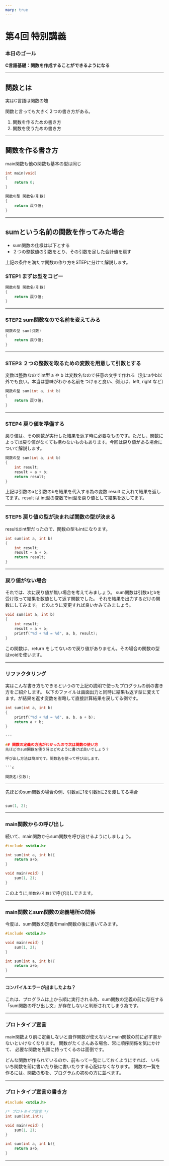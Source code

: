 ```yaml
---
marp: true
---
```


# 第4回 特別講義

### 本日のゴール
**C言語基礎：関数を作成することができるようになる**

---

## 関数とは

実はC言語は関数の塊

関数と言っても大きく２つの書き方がある。
1. 関数を作るための書き方
2. 関数を使うための書き方

---

## 関数を作る書き方
main関数も他の関数も基本の型は同じ

```c
int main(void)
{
    return 0;
}
```

```c
関数の型 関数名(引数)
{
    return 戻り値;
}
```

---
## sumという名前の関数を作ってみた場合
* sum関数の仕様は以下とする
* ２つの整数値の引数をとり、その引数を足した合計値を戻す

上記の条件を満たす関数の作り方をSTEPに分けて解説します。

### STEP1 まずは型をコピー
```c
関数の型 関数名(引数)
{
    return 戻り値;
}
```
---
### STEP2 sum関数なので名前を変えてみる
```c
関数の型 sum(引数)
{
    return 戻り値;
}
```
---
### STEP3 ２つの整数を取るための変数を用意して引数とする
変数は整数なのでint型 a や b は変数名なので任意の文字で作れる（別にaやb以外でも良い。本当は意味がわかる名前をつけると良い、例えば、left, right など）
```c
関数の型 sum(int a, int b)
{
    return 戻り値;
}
```
---
### STEP4 戻り値を準備する
戻り値は、その関数が実行した結果を返す時に必要なものです。ただし、関数によっては戻り値がなくても構わないものもあります。今回は戻り値がある場合について解説します。

```c
関数の型 sum(int a, int b)
{
    int result; 
    result = a + b;
    return result;
}
```
上記は引数のaと引数のbを結果を代入する為の変数 result に入れて結果を返してます。result は int型の変数でint型を戻り値として結果を返してます。

---

### STEP5 戻り値の型が決まれば関数の型が決まる
resultはint型だったので、関数の型もintになります。
```c
int sum(int a, int b)
{
    int result; 
    result = a + b;
    return result;
}
```

---

### 戻り値がない場合
それでは、次に戻り値が無い場合を考えてみましょう。
sum関数は引数aとbを受け取って結果を数値として返す関数でした。
それを結果を出力するだけの関数にしてみます。
どのように変更すれば良いかみてみましょう。
```c
void sum(int a, int b)
{
    int result; 
    result = a + b;
    printf("%d + %d = %d", a, b, result);
}
```
この関数は、return をしてないので戻り値がありません。その場合の関数の型はvoidを使います。

---

### リファクタリング
実はこんな書き方もできるというので上記の説明で使ったプログラムの別の書き方をご紹介します。
以下のファイルは画面出力と同時に結果も返す型に変えてます。が結果を返す変数を省略して直接計算結果を戻してる例です。
```c
int sum(int a, int b)
{
    printf("%d + %d = %d", a, b, a + b);
    return a + b;
}

---

## 関数の定義の方法がわかったので次は関数の使い方
先ほどのsum関数を使う時はどのように書けば良いでしょう？

呼び出し方法は簡単です。関数名を使って呼び出します。

```c

関数名(引数);

```

---

先ほどのsum関数の場合の例、引数aに1を引数bに2を渡してる場合

```c

sum(1, 2);

```

---

### main関数からの呼び出し
続いて、main関数からsum関数を呼び出せるようにしましょう。

```c
#include <stdio.h>

int sum(int a, int b){
    return a+b;
}

void main(void) {
    sum(1, 2);
}

```

このように,```関数名(引数)```で呼び出しできます。

---

### main関数とsum関数の定義場所の関係
今度は、sum関数の定義をmain関数の後に書いてみます。

```c
#include <stdio.h>

void main(void) {
    sum(1, 2);
}

int sum(int a, int b){
    return a+b;
}

```

---

#### コンパイルエラーが出ましたよね？
これは、プログラムは上から順に実行される為、sum関数の定義の前に存在する「sum関数の呼び出し文」が存在しないと判断されてしまう為です。

---
### プロトタイプ宣言
main関数より前に定義しないと自作関数が使えないとmain関数の前に必ず書かないといけなくなります。
関数がたくさんある場合、常に順序関係を気にかけて、
必要な関数を先頭に持ってくるのは面倒です。

どんな関数が作られているのか、前もって一覧にしておくようにすれば、
いちいち関数を前に書いたり後に書いたりする心配はなくなります。
関数の一覧を作るには、関数の形を、プログラムの初めの方に並べます。

---
### プロトタイプ宣言の書き方



```c
#include <stdio.h>

/* プロトタイプ宣言 */
int sum(int,int);

void main(void) {
    sum(1, 2);
}

int sum(int a, int b){
    return a+b;
}

```

---




